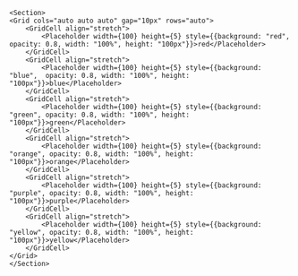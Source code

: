 
    <Section>
    <Grid cols="auto auto auto" gap="10px" rows="auto">
        <GridCell align="stretch">
            <Placeholder width={100} height={5} style={{background: "red", opacity: 0.8, width: "100%", height: "100px"}}>red</Placeholder>
        </GridCell>
        <GridCell align="stretch">
            <Placeholder width={100} height={5} style={{background: "blue",  opacity: 0.8, width: "100%", height: "100px"}}>blue</Placeholder>
        </GridCell>
        <GridCell align="stretch">
            <Placeholder width={100} height={5} style={{background: "green", opacity: 0.8, width: "100%", height: "100px"}}>green</Placeholder>
        </GridCell>
        <GridCell align="stretch">
            <Placeholder width={100} height={5} style={{background: "orange", opacity: 0.8, width: "100%", height: "100px"}}>orange</Placeholder>
        </GridCell>
        <GridCell align="stretch">
            <Placeholder width={100} height={5} style={{background: "purple", opacity: 0.8, width: "100%", height: "100px"}}>purple</Placeholder>
        </GridCell>
        <GridCell align="stretch">
            <Placeholder width={100} height={5} style={{background: "yellow", opacity: 0.8, width: "100%", height: "100px"}}>yellow</Placeholder>
        </GridCell>
    </Grid>
    </Section>
